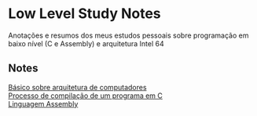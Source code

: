 # Low Level Study Notes

Anotações e resumos dos meus estudos pessoais sobre programação em baixo nível (C e Assembly) e arquitetura Intel 64

## Notes

[Básico sobre arquitetura de computadores](https://github.com/SQU4NCH/Low-Level-Study-Notes/blob/main/B%C3%A1sico%20sobre%20arquitetura%20de%20computadores.md)<br>
[Processo de compilação de um programa em C](https://github.com/SQU4NCH/Low-Level-Study-Notes/blob/main/Processo%20de%20compila%C3%A7%C3%A3o%20de%20um%20programa%20em%20C.md)<br>
[Linguagem Assembly](https://github.com/SQU4NCH/Low-Level-Study-Notes/blob/main/Linguagem%20Assembly.md)
